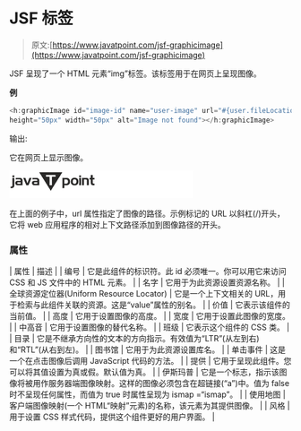 # JSF <graphicimage>标签</graphicimage>

> 原文:[https://www.javatpoint.com/jsf-graphicimage](https://www.javatpoint.com/jsf-graphicimage)

JSF 呈现了一个 HTML 元素“img”标签。该标签用于在网页上呈现图像。

**例**

```java
<h:graphicImage id="image-id" name="user-image" url="#{user.fileLocation()}" 
height="50px" width="50px" alt="Image not found"></h:graphicImage>

```

输出:

它在网页上显示图像。

![JSF H graphicimage tag 1](img/280d40efeb0ba0716931f7a6c57dd3ea.png)

在上面的例子中，url 属性指定了图像的路径。示例标记的 URL 以斜杠(/)开头，它将 web 应用程序的相对上下文路径添加到图像路径的开头。

### 属性

| 属性 | 描述 |
| 编号 | 它是此组件的标识符。此 id 必须唯一。你可以用它来访问 CSS 和 JS 文件中的 HTML 元素。 |
| 名字 | 它用于为此资源设置资源名称。 |
| 全球资源定位器(Uniform Resource Locator) | 它是一个上下文相关的 URL，用于检索与此组件关联的资源。这是“value”属性的别名。 |
| 价值 | 它表示该组件的当前值。 |
| 高度 | 它用于设置图像的高度。 |
| 宽度 | 它用于设置此图像的宽度。 |
| 中高音 | 它用于设置图像的替代名称。 |
| 班级 | 它表示这个组件的 CSS 类。 |
| 目录 | 它是不继承方向性的文本的方向指示。有效值为“LTR”(从左到右)和“RTL”(从右到左)。 |
| 图书馆 | 它用于为此资源设置库名。 |
| 单击事件 | 这是一个在点击图像后调用 JavaScript 代码的方法。 |
| 提供 | 它用于呈现此组件。您可以将其值设置为真或假。默认值为真。 |
| 伊斯玛普 | 它是一个标志，指示该图像将被用作服务器端图像映射。这样的图像必须包含在超链接(“a”)中。值为 false 时不呈现任何属性，而值为 true 时属性呈现为 ismap =“ismap”。 |
| 使用地图 | 客户端图像映射(一个 HTML“映射”元素)的名称，该元素为其提供图像。 |
| 风格 | 用于设置 CSS 样式代码，提供这个组件更好的用户界面。 |